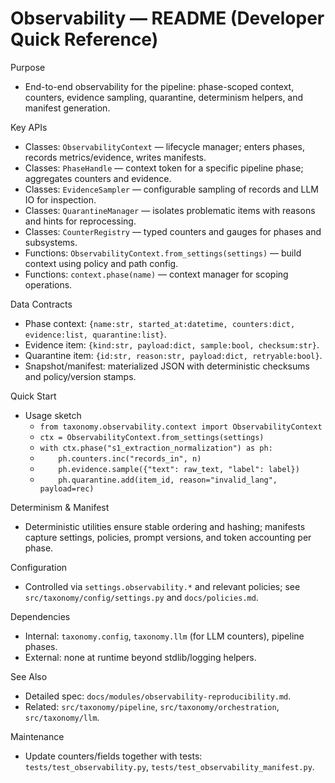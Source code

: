 # Observability — README (Developer Quick Reference)

Purpose
- End-to-end observability for the pipeline: phase-scoped context, counters, evidence sampling, quarantine, determinism helpers, and manifest generation.

Key APIs
- Classes: `ObservabilityContext` — lifecycle manager; enters phases, records metrics/evidence, writes manifests.
- Classes: `PhaseHandle` — context token for a specific pipeline phase; aggregates counters and evidence.
- Classes: `EvidenceSampler` — configurable sampling of records and LLM IO for inspection.
- Classes: `QuarantineManager` — isolates problematic items with reasons and hints for reprocessing.
- Classes: `CounterRegistry` — typed counters and gauges for phases and subsystems.
- Functions: `ObservabilityContext.from_settings(settings)` — build context using policy and path config.
- Functions: `context.phase(name)` — context manager for scoping operations.

Data Contracts
- Phase context: `{name:str, started_at:datetime, counters:dict, evidence:list, quarantine:list}`.
- Evidence item: `{kind:str, payload:dict, sample:bool, checksum:str}`.
- Quarantine item: `{id:str, reason:str, payload:dict, retryable:bool}`.
- Snapshot/manifest: materialized JSON with deterministic checksums and policy/version stamps.

Quick Start
- Usage sketch
  - `from taxonomy.observability.context import ObservabilityContext`
  - `ctx = ObservabilityContext.from_settings(settings)`
  - `with ctx.phase("s1_extraction_normalization") as ph:`
  - `    ph.counters.inc("records_in", n)`
  - `    ph.evidence.sample({"text": raw_text, "label": label})`
  - `    ph.quarantine.add(item_id, reason="invalid_lang", payload=rec)`

Determinism & Manifest
- Deterministic utilities ensure stable ordering and hashing; manifests capture settings, policies, prompt versions, and token accounting per phase.

Configuration
- Controlled via `settings.observability.*` and relevant policies; see `src/taxonomy/config/settings.py` and `docs/policies.md`.

Dependencies
- Internal: `taxonomy.config`, `taxonomy.llm` (for LLM counters), pipeline phases.
- External: none at runtime beyond stdlib/logging helpers.

See Also
- Detailed spec: `docs/modules/observability-reproducibility.md`.
- Related: `src/taxonomy/pipeline`, `src/taxonomy/orchestration`, `src/taxonomy/llm`.

Maintenance
- Update counters/fields together with tests: `tests/test_observability.py`, `tests/test_observability_manifest.py`.

